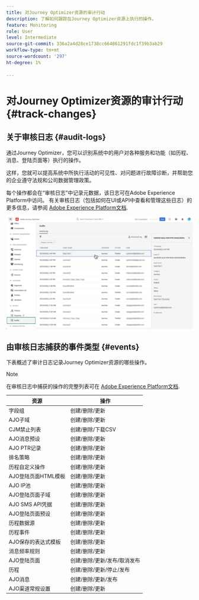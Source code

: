 ```yaml
---
title: 对Journey Optimizer资源的审计行动
description: 了解如何跟踪在Journey Optimizer资源上执行的操作。
feature: Monitoring
role: User
level: Intermediate
source-git-commit: 336a2a4d28ce1738cc664861291fdc1f39b3ab29
workflow-type: tm+mt
source-wordcount: '297'
ht-degree: 1%

---
```


# 对Journey Optimizer资源的审计行动 {#track-changes}

## 关于审核日志 {#audit-logs}

通过Journey Optimizer，您可以识别系统中的用户对各种服务和功能（如历程、消息、登陆页面等）执行的操作。

这样，您就可以提高系统中所执行活动的可见性、对问题进行故障诊断，并帮助您的企业遵守法规和公司数据管理政策。

每个操作都会在“审核日志”中记录元数据，该日志可在Adobe Experience Platform中访问。 有关审核日志（包括如何在UI或API中查看和管理这些日志）的更多信息，请参阅 [Adobe Experience Platform文档](https://experienceleague.adobe.com/docs/experience-platform/landing/governance-privacy-security/audit-logs/overview.html).

![](assets/audit-logs.png)

## 由审核日志捕获的事件类型 {#events}

下表概述了审计日志记录Journey Optimizer资源的哪些操作。

>[!NOTE]
>
>在审核日志中捕获的操作的完整列表可在 [Adobe Experience Platform文档](https://experienceleague.adobe.com/docs/experience-platform/landing/governance-privacy-security/audit-logs/overview.html#category).

| 资源 | 操作 |
|-----------|------------------|
| 字段组 | 创建/删除/更新 |
| AJO子域 | 创建/删除/更新 |
| CJM禁止列表 | 创建/删除/下载CSV |
| AJO消息预设 | 创建/删除/更新 |
| AJO PTR记录 | 创建/删除/更新 |
| 排名策略 | 创建/删除/更新 |
| 历程自定义操作 | 创建/删除/更新 |
| AJO登陆页面HTML模板 | 创建/删除/更新 |
| AJO IP池 | 创建/删除/更新 |
| AJO登陆页面子域 | 创建/删除/更新 |
| AJO SMS API凭据 | 创建/删除/更新 |
| AJO登陆页面预设 | 创建/删除/更新 |
| 历程数据源 | 创建/删除/更新 |
| 历程事件 | 创建/删除/更新 |
| AJO保存的表达式模板 | 创建/删除/更新 |
| 消息频率规则 | 创建/删除/更新 |
| AJO登陆页面 | 创建/删除/更新/发布/取消发布 |
| 历程 | 创建/删除/更新/停止/发布 |
| AJO消息 | 创建/删除/更新/发布 |
| AJO渠道常规设置 | 创建/删除/更新 |
